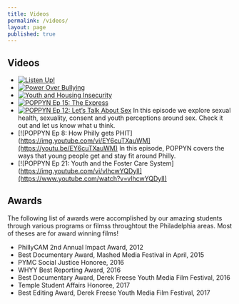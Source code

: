 ```yaml
---
title: Videos
permalink: /videos/
layout: page
published: true
---
```


## Videos

- [![Listen Up!](https://img.youtube.com/vi/mR1lpnaqWKM&feature=youtu.be.jpg)](https://www.youtube.com/watch?v=mR1lpnaqWKM&feature=youtu.be)
- [![Power Over Bullying](https://img.youtube.com/vi/bM-orb7CDcM&feature=youtu.be.jpg)](https://youtu.be/bM-orb7CDcM)
- [![Youth and Housing Insecurity](https://img.youtube.com/vi/Cp-9wj1wgSg&feature=youtu.be)](https://youtu.be/Cp-9wj1wgSg)
- [![POPPYN Ep 15: The Express](https://img.youtube.com/vi/qJo7yNF2SYg)](https://youtu.be/qJo7yNF2SYg)
- [![POPPYN Ep 12: Let’s Talk About Sex](https://img.youtube.com/vi/qHE35-CUWns)](https://www.youtube.com/watch?v=qHE35-CUWns)
In this episode we explore sexual health, sexuality, consent and youth perceptions around sex. Check it out and let us know what u think.
- [![POPPYN Ep 8: How Philly gets PHIT](https://img.youtube.com/vi/EY6cuTXauWM](https://youtu.be/EY6cuTXauWM)
In this episode, POPPYN covers the ways that young people get and stay fit around Philly.
- [![POPPYN Ep 21: Youth and the Foster Care System](https://img.youtube.com/vi/vlhcwYQDylI](https://www.youtube.com/watch?v=vlhcwYQDylI)

## Awards

The following list of awards were accomplished by our amazing students through various programs or filmss throughtout the Philadelphia areas. Most of theses are for award winning films! 

- PhillyCAM 2nd Annual Impact Award, 2012 
- Best Documentary Award, Mashed Media Festival in April, 2015
- PYMC Social Justice Honoree, 2016 
- WHYY Best Reporting Award, 2016
- Best Documentary Award, Derek Freese Youth Media Film Festival, 2016
- Temple Student Affairs Honoree, 2017
- Best Editing Award, Derek Freese Youth Media Film Festival, 2017
